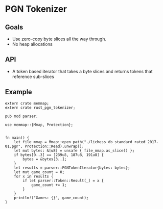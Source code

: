 # PGN Tokenizer
## Goals
- Use zero-copy byte slices all the way through.
- No heap allocations

## API
- A token based iterator that takes a byte slices and returns tokens that reference sub-slices


## Example

```
extern crate memmap;
extern crate rust_pgn_tokenizer;

pub mod parser;

use memmap::{Mmap, Protection};


fn main() {
    let file_mmap = Mmap::open_path("./lichess_db_standard_rated_2017-01.pgn", Protection::Read).unwrap();
    let mut bytes: &[u8] = unsafe { file_mmap.as_slice() };
    if bytes[0..3] == [239u8, 187u8, 191u8] {
        bytes = &bytes[3..];
    }
    let results = parser::PGNTokenIterator{bytes: bytes};
    let mut game_count = 0;
    for x in results {
        if let parser::Token::Result(_) = x {
            game_count += 1;
        }
    }
    println!("Games: {}", game_count);
}
```
